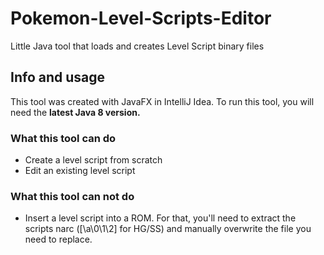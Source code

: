 # Pokemon-Level-Scripts-Editor
Little Java tool that loads and creates Level Script binary files

## Info and usage
This tool was created with JavaFX in IntelliJ Idea. To run this tool, you will need the **latest Java 8 version.**

### What this tool can do
- Create a level script from scratch
- Edit an existing level script

### What this tool can **not** do
- Insert a level script into a ROM.
For that, you'll need to extract the scripts narc ([\a\0\1\2] for HG/SS) and manually overwrite the file you
need to replace.
